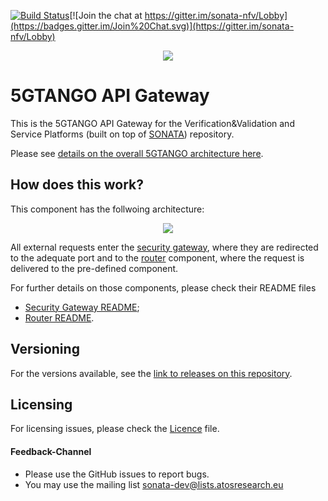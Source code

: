 [![Build Status](https://jenkins.sonata-nfv.eu/buildStatus/icon?job=tng-api-gtw/master)](https://jenkins.sonata-nfv.eu/job/tng-api-gtw/master)[![Join the chat at https://gitter.im/sonata-nfv/Lobby](https://badges.gitter.im/Join%20Chat.svg)](https://gitter.im/sonata-nfv/Lobby)

<p align="center"><img src="https://github.com/sonata-nfv/tng-api-gtw/wiki/images/sonata-5gtango-logo-500px.png" /></p>

# 5GTANGO API Gateway
This is the 5GTANGO API Gateway for the Verification&amp;Validation and Service Platforms (built on top of [SONATA](https://github.com/sonata-nfv)) repository.

Please see [details on the overall 5GTANGO architecture here](https://5gtango.eu/project-outcomes/deliverables/2-uncategorised/31-d2-2-architecture-design.html). 

## How does this work?

This component has the follwoing architecture:

<p align="center"><img src="https://github.com/sonata-nfv/tng-api-gtw/wiki/images/api_gtw.png" /></p>

All external requests enter the [security gateway](https://github.com/sonata-nfv/tng-api-gtw/tree/master/tng-sec-gtw), where they are redirected to the adequate port and to the [router](https://github.com/sonata-nfv/tng-api-gtw/tree/master/tng-router) component, where the request is delivered to the pre-defined component.

For further details on those components, please check their README files

* [Security Gateway README](https://github.com/sonata-nfv/tng-api-gtw/tree/master/tng-sec-gtw/README.md);
* [Router README](https://github.com/sonata-nfv/tng-api-gtw/tree/master/tng-router/README.md).

## Versioning

For the versions available, see the [link to releases on this repository](/releases).

## Licensing

For licensing issues, please check the [Licence](https://github.com/sonata-nfv/tng-api-gtw/blob/master/LICENSE) file.

#### Feedback-Channel

* Please use the GitHub issues to report bugs.
* You may use the mailing list [sonata-dev@lists.atosresearch.eu](mailto:sonata-dev@lists.atosresearch.eu)
